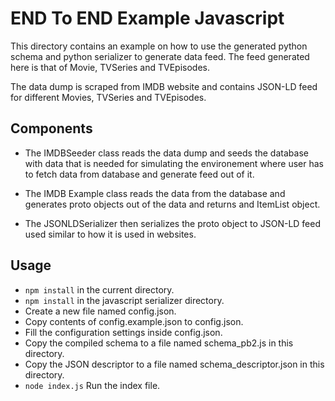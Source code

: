 # END To END Example Javascript
This directory contains an example on how to use the generated python schema and python serializer to generate data feed. The feed generated here is that of Movie, TVSeries and TVEpisodes.

The data dump is scraped from IMDB website and contains JSON-LD feed for different Movies, TVSeries and TVEpisodes.

## Components
- The IMDBSeeder class reads the data dump and seeds the database with data that is needed for simulating the environement where user has to fetch data from database and generate feed out of it.

- The IMDB Example class reads the data from the database and generates proto objects out of the data and returns and ItemList object.

- The JSONLDSerializer then serializes the proto object to JSON-LD feed used similar to how it is used in websites.

## Usage

 - `npm install` in the current directory.
 - `npm install` in the javascript serializer directory.
 - Create a new file named config.json.
 - Copy contents of config.example.json to config.json.
 - Fill the configuration settings inside config.json.
 - Copy the compiled schema to a file named schema_pb2.js in this directory.
 - Copy the JSON descriptor to a file named schema_descriptor.json in this directory.
 - `node index.js` Run the index file.